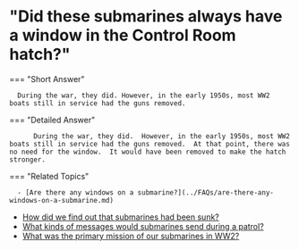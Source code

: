 # "Did these submarines always have a window in the Control Room hatch?"

  === "Short Answer"

      During the war, they did. However, in the early 1950s, most WW2 boats still in service had the guns removed.

  === "Detailed Answer"

          During the war, they did.  However, in the early 1950s, most WW2 boats still in service had the guns removed.  At that point, there was no need for the window.  It would have been removed to make the hatch stronger.

  === "Related Topics"

      - [Are there any windows on a submarine?](../FAQs/are-there-any-windows-on-a-submarine.md)
- [How did we find out that submarines had been sunk?](../FAQs/how-did-we-find-out-that-submarines-had-been-sunk.md)
- [What kinds of messages would submarines send during a patrol?](../FAQs/what-kinds-of-messages-would-submarines-send-during-a-patrol.md)
- [What was the primary mission of our submarines in WW2?](../FAQs/what-was-the-primary-mission-of-our-submarines-in-ww2.md)
